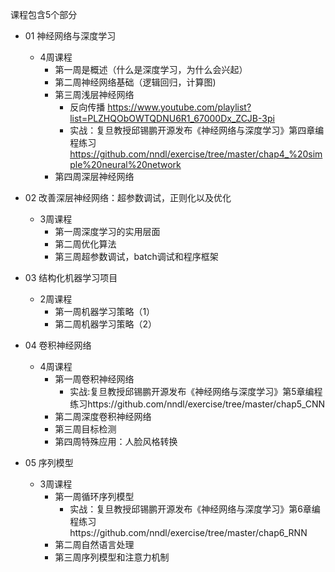 课程包含5个部分
- 01 神经网络与深度学习
    - 4周课程   
        - 第一周是概述（什么是深度学习，为什么会兴起）
        - 第二周神经网络基础（逻辑回归，计算图)
        - 第三周浅层神经网络
           - 反向传播 https://www.youtube.com/playlist?list=PLZHQObOWTQDNU6R1_67000Dx_ZCJB-3pi
           - 实战：复旦教授邱锡鹏开源发布《神经网络与深度学习》第四章编程练习
           https://github.com/nndl/exercise/tree/master/chap4_%20simple%20neural%20network
        - 第四周深层神经网络
          
- 02 改善深层神经网络：超参数调试，正则化以及优化
   - 3周课程
        - 第一周深度学习的实用层面
        - 第二周优化算法
        - 第三周超参数调试，batch调试和程序框架
- 03 结构化机器学习项目
   - 2周课程  
        - 第一周机器学习策略（1）
        - 第二周机器学习策略（2）
- 04 卷积神经网络
   - 4周课程
        - 第一周卷积神经网络
          - 实战:复旦教授邱锡鹏开源发布《神经网络与深度学习》第5章编程练习https://github.com/nndl/exercise/tree/master/chap5_CNN
        - 第二周深度卷积神经网络
        - 第三周目标检测
        - 第四周特殊应用：人脸风格转换
- 05 序列模型
   - 3周课程
        - 第一周循环序列模型
           - 实战：复旦教授邱锡鹏开源发布《神经网络与深度学习》第6章编程练习https://github.com/nndl/exercise/tree/master/chap6_RNN
        - 第二周自然语言处理
        - 第三周序列模型和注意力机制